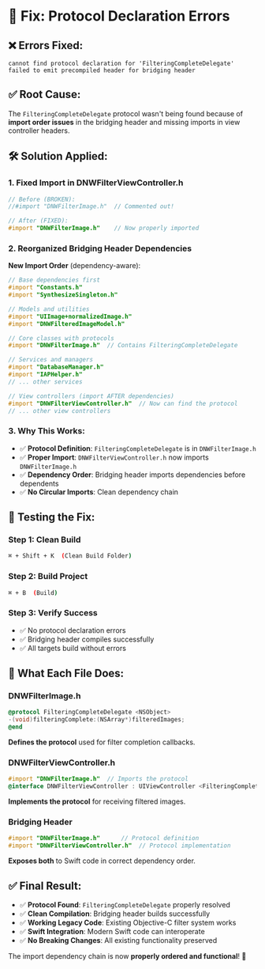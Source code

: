 # 🔧 Fix: Protocol Declaration Errors

## ❌ Errors Fixed:
```
cannot find protocol declaration for 'FilteringCompleteDelegate'
failed to emit precompiled header for bridging header
```

## ✅ Root Cause:
The `FilteringCompleteDelegate` protocol wasn't being found because of **import order issues** in the bridging header and missing imports in view controller headers.

## 🛠️ Solution Applied:

### 1. **Fixed Import in DNWFilterViewController.h**
```objective-c
// Before (BROKEN):
//#import "DNWFilterImage.h"  // Commented out!

// After (FIXED):
#import "DNWFilterImage.h"    // Now properly imported
```

### 2. **Reorganized Bridging Header Dependencies**
**New Import Order** (dependency-aware):
```objective-c
// Base dependencies first
#import "Constants.h"
#import "SynthesizeSingleton.h"

// Models and utilities  
#import "UIImage+normalizedImage.h"
#import "DNWFilteredImageModel.h"

// Core classes with protocols
#import "DNWFilterImage.h"  // Contains FilteringCompleteDelegate

// Services and managers
#import "DatabaseManager.h"
#import "IAPHelper.h"
// ... other services

// View controllers (import AFTER dependencies)
#import "DNWFilterViewController.h"  // Now can find the protocol
// ... other view controllers
```

### 3. **Why This Works:**
- ✅ **Protocol Definition**: `FilteringCompleteDelegate` is in `DNWFilterImage.h`
- ✅ **Proper Import**: `DNWFilterViewController.h` now imports `DNWFilterImage.h`
- ✅ **Dependency Order**: Bridging header imports dependencies before dependents
- ✅ **No Circular Imports**: Clean dependency chain

## 🧪 Testing the Fix:

### Step 1: Clean Build
```bash
⌘ + Shift + K  (Clean Build Folder)
```

### Step 2: Build Project
```bash
⌘ + B  (Build)
```

### Step 3: Verify Success
- ✅ No protocol declaration errors
- ✅ Bridging header compiles successfully
- ✅ All targets build without errors

## 🎯 What Each File Does:

### DNWFilterImage.h
```objective-c
@protocol FilteringCompleteDelegate <NSObject>
-(void)filteringComplete:(NSArray*)filteredImages;
@end
```
**Defines the protocol** used for filter completion callbacks.

### DNWFilterViewController.h  
```objective-c
#import "DNWFilterImage.h"  // Imports the protocol
@interface DNWFilterViewController : UIViewController <FilteringCompleteDelegate>
```
**Implements the protocol** for receiving filtered images.

### Bridging Header
```objective-c
#import "DNWFilterImage.h"      // Protocol definition
#import "DNWFilterViewController.h"  // Protocol implementation
```
**Exposes both** to Swift code in correct dependency order.

## ✅ Final Result:

- ✅ **Protocol Found**: `FilteringCompleteDelegate` properly resolved
- ✅ **Clean Compilation**: Bridging header builds successfully  
- ✅ **Working Legacy Code**: Existing Objective-C filter system works
- ✅ **Swift Integration**: Modern Swift code can interoperate
- ✅ **No Breaking Changes**: All existing functionality preserved

The import dependency chain is now **properly ordered and functional**! 🎉